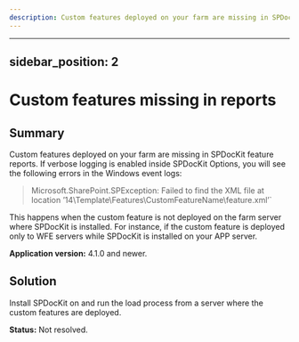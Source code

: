 ```yaml
---
description: Custom features deployed on your farm are missing in SPDocKit feature reports.
---
```


---
sidebar_position: 2
---

# Custom features missing in reports

## **Summary**

Custom features deployed on your farm are missing in SPDocKit feature reports. If verbose logging is enabled inside SPDocKit Options, you will see the following errors in the Windows event logs:

> Microsoft.SharePoint.SPException: Failed to find the XML file at location ’14\Template\Features\CustomFeatureName\feature.xml’\`

This happens when the custom feature is not deployed on the farm server where SPDocKit is installed. For instance, if the custom feature is deployed only to WFE servers while SPDocKit is installed on your APP server.

**Application version:** 4.1.0 and newer.

## **Solution**

Install SPDocKit on and run the load process from a server where the custom features are deployed.

**Status:** Not resolved.

